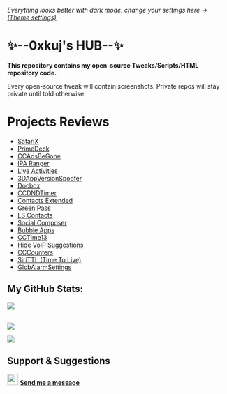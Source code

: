 _Everything looks better with dark mode. change your settings here -> [(Theme settings)](https://github.com/settings/appearance)_

# ✨--0xkuj's HUB--✨

**This repository contains my open-source Tweaks/Scripts/HTML repository code.**

Every open-source tweak will contain screenshots.
Private repos will stay private until told otherwise.

# Projects Reviews
* [SafariX](https://onejailbreak.com/blog/safarix-tweak/)
* [PrimeDeck](https://www.idownloadblog.com/2023/12/11/primedeck/)
* [CCAdsBeGone](https://www.idownloadblog.com/2023/07/17/ccadsbegone/)
* [IPA Ranger](https://www.idownloadblog.com/2023/03/06/ipa-ranger/)
* [Live Activities](https://www.idownloadblog.com/2022/08/27/live-activities/)
* [3DAppVersionSpoofer](https://www.idownloadblog.com/2022/06/23/3dappversionspoofer/)
* [Docbox](https://www.idownloadblog.com/2022/01/22/docbox/)
* [CCDNDTimer](https://ioshacker.com/cydia/ccdndtimer-tweak-lets-you-enable-dnd-mode-for-a-specific-time)
* [Contacts Extended](https://www.idownloadblog.com/2021/08/03/contacts-extended/)
* [Green Pass](https://ioshacker.com/news/green-pass-tweak-lets-you-display-any-photo-with-an-activator-gesture)
* [LS Contacts](https://www.idownloadblog.com/2020/10/10/ls-contacts/)
* [Social Composer](https://www.idownloadblog.com/2020/12/20/social-composer/)
* [Bubble Apps](https://kubadownload.com/news/bubble-apps-tweak/)
* [CCTime13](https://www.idownloadblog.com/2020/08/22/cctime13/)
* [Hide VoIP Suggestions](https://www.idownloadblog.com/2021/08/26/hide-voip-suggestions/)
* [CCCounters](https://kubadownload.com/news/cccounters/)
* [SiriTTL (Time To Live)](https://www.idownloadblog.com/2020/06/27/siri-ttl/)
* [GlobAlarmSettings](https://www.techacrobat.com/best-unc0ver-jailbreak-tweaks/#44_Glob_Alarm_Settings)


## My GitHub Stats:

![](https://komarev.com/ghpvc/?username=0xkuj)

<br>
<a href="#stats">
  <img align="center" src="https://github-readme-stats.vercel.app/api?username=0xkuj&include_all_commits=true&theme=dark&show_icons=true&count_private=true">
</a>
 
![](https://github-profile-summary-cards.vercel.app/api/cards/profile-details?username=0xkuj&theme=dark)

## Support & Suggestions
<img src="https://upload.wikimedia.org/wikipedia/commons/thumb/5/5a/X_icon_2.svg/2048px-X_icon_2.svg.png" width="25px"> **[Send me a message](https://x.com/0xkuj)**
<!--
**0xkuj/0xkuj** is a ✨ _special_ ✨ repository
-->
